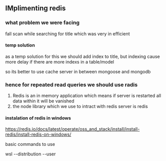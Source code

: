 ## IMplimenting redis

### what problem we were facing
fall scan while searching for title which was very in efficient 
#### temp solution 
as a temp solution for this we should add index to title, but indexing cause more delay if there are more indexs in a table/model

so its better to use cache server in between mongoose and mongodb

### hence for repeated read queries we should use radis
1. Redis is an in memory application which means if server is restarted all data within it will be vanished
2. the node library which we use to intract with redis server is redis

#### instalation of redis in windows 

https://redis.io/docs/latest/operate/oss_and_stack/install/install-redis/install-redis-on-windows/

basic commands to use 

wsl --distribution <Distribution Name> --user <User Name>



